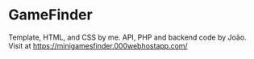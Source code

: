 # GameFinder

Template, HTML, and CSS by me. API, PHP and backend code by João.
Visit at https://minigamesfinder.000webhostapp.com/
